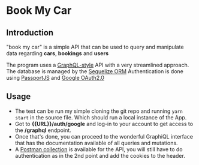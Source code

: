 # Book My Car

## Introduction
"book my car" is a simple API that can be used to query and manipulate data regarding **cars**, **bookings** and **users**

The program uses a [GraphQL-style](https://graphql.org/) API with a very streamlined approach. The database is managed by the [Sequelize ORM](https://sequelize.org/)
Authentication is done using [PassportJS](http://www.passportjs.org/) and [Google OAuth2.0](https://github.com/jaredhanson/passport-google-oauth2)

## Usage

- The test can be run my simple cloning the git repo and running `yarn start` in the source file. Which should run a local instance of the App.
- Got to **{{URL}}/auth/google** and log-in to your account to get access to the **/graphql** endpoint.
- Once that's done, you can proceed to the wonderful GraphiQL interface that has the documentation available of all queries and mutations.
- A [Postman collection](https://www.getpostman.com/collections/2af0f759b83ae7ca5bbd) is available for the API, you will still have to do authentication as in the 2nd point and add the cookies to the header.
